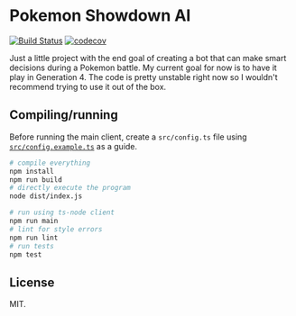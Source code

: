 # Pokemon Showdown AI
[![Build Status](https://travis-ci.org/CrazyGuy108/pokemonshowdown-ai.svg?branch=master)](https://travis-ci.org/CrazyGuy108/pokemonshowdown-ai)
[![codecov](https://codecov.io/gh/CrazyGuy108/pokemonshowdown-ai/branch/master/graph/badge.svg)](https://codecov.io/gh/CrazyGuy108/pokemonshowdown-ai)

Just a little project with the end goal of creating a bot that can make smart decisions during a Pokemon battle.
My current goal for now is to have it play in Generation 4.
The code is pretty unstable right now so I wouldn't recommend trying to use it out of the box.

## Compiling/running
Before running the main client, create a `src/config.ts` file using [`src/config.example.ts`](/src/config.example.ts) as a guide.

```sh
# compile everything
npm install
npm run build
# directly execute the program
node dist/index.js

# run using ts-node client
npm run main
# lint for style errors
npm run lint
# run tests
npm test
```

## License
MIT.

